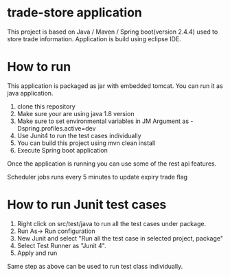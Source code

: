 # trade-store application

This project is based on Java / Maven / Spring boot(version 2.4.4) used to store trade information.
Application is build using eclipse IDE.

# How to run

This application is packaged as jar with embedded tomcat. You can run it as java application.

1. clone this repository
2. Make sure your are using java 1.8 version
3. Make sure to set environmental variables in JM Argument as -Dspring.profiles.active=dev
4. Use Junit4 to run the test cases individually
5. You can build this project using mvn clean install
6. Execute Spring boot application

Once the application is running you can use some of the rest api features.

Scheduler jobs runs every 5 minutes to update expiry trade flag

# How to run Junit test cases

1. Right click on src/test/java to run all the test cases under package.
2. Run As-> Run configuration
3. New Junit and select "Run all the test case in selected project, package" 
4. Select Test Runner as "Junit 4".
5. Apply and run

Same step as above can be used to run test class individually.

